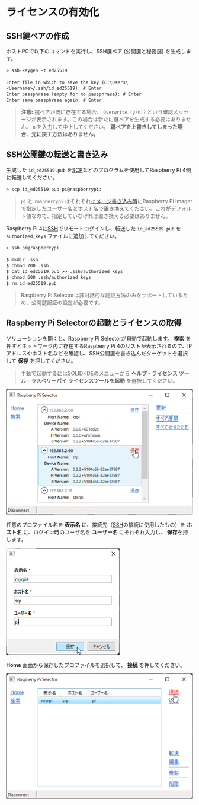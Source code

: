 # ライセンスの有効化

## SSH鍵ペアの作成

ホストPCで以下のコマンドを実行し、SSH鍵ペア (公開鍵と秘密鍵) を生成します。

```
> ssh-keygen -t ed25519

Enter file in which to save the key (C:\Users\<Username>/.ssh/id_ed25519): # Enter
Enter passphrase (empty for no passphrase): # Enter
Enter same passphrase again: # Enter
```

> **注意:** 鍵ペアが既に存在する場合、 `Overwrite (y/n)?` という確認メッセージが表示されます。この場合は新たに鍵ペアを生成する必要はありません。 `n` を入力して中止してください。 **鍵ペアを上書きしてしまった場合、元に戻す方法はありません。**

## SSH公開鍵の転送と書き込み

生成した `id_ed25519.pub` を[SCP](system-linux.md#secure-copy)などのプログラムを使用してRaspberry Pi 4側に転送してください。

```
> scp id_ed25519.pub pi@raspberrypi:
```

> `pi` と `raspberrypi` はそれぞれ[イメージ書き込み時](./flashing-sd-card.md)にRaspberry Pi Imagerで指定したユーザー名とホスト名で置き換えてください。これがデフォルト値なので、指定していなければ置き換える必要はありません。

Raspberry Pi 4に[SSH](system-linux.md#sshリモートログイン)でリモートログインし、転送した `id_ed25519.pub` を `authorized_keys` ファイルに追加してください。

```
> ssh pi@raspberrypi

$ mkdir .ssh
$ chmod 700 .ssh
$ cat id_ed25519.pub >> .ssh/authorized_keys
$ chmod 600 .ssh/authorized_keys
$ rm id_ed25519.pub
```

> Raspberry Pi Selectorは非対話的な認証方法のみをサポートしているため、公開鍵認証の設定が必要です。

## Raspberry Pi Selectorの起動とライセンスの取得

ソリューションを開くと、Raspberry Pi Selectorが自動で起動します。
**検索** を押すとネットワーク内に存在するRaspberry Pi 4のリストが表示されるので、IPアドレスやホスト名などを確認し、SSH公開鍵を書き込んだターゲットを選択して **保存** を押してください。

> 手動で起動するにはSOLID-IDEのメニューから **ヘルプ - ライセンス ツール - ラスベリーパイ ライセンスツールを起動** を選択してください。

   ![lm-select-target](img/lm-select-target.png)

任意のプロファイル名を **表示名** に、接続先（[SSH](system-linux.md#sshリモートログイン)の接続に使用したもの）を **ホスト名** に、ログイン時のユーザ名を **ユーザー名** にそれぞれ入力し、 **保存**を押します。

   ![lm-new-profile](img/lm-new-profile.png)

**Home** 画面から保存したプロファイルを選択して、 **接続** を押してください。

   ![lm-connect](img/lm-connect.png)

